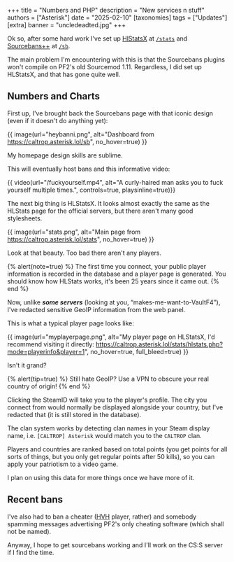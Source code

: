 +++
title = "Numbers and PHP"
description = "New services n stuff"
authors = ["Asterisk"]
date = "2025-02-10"
[taxonomies]
tags = ["Updates"]
[extra]
banner = "uncledeadted.jpg"
+++

Ok so, after some hard work I've set up <a class="external" target="_blank" rel="noopener noreferrer" href="https://github.com/startersclan/hlstatsx-community-edition">HlStatsX</a> at <a href="/stats" target="_blank"><code>/stats</code></a> and <a class="external" href="https://sbpp.github.io" target="_blank" rel="noopener noreferrer">Sourcebans++</a> at <a href="/sb" target="_blank"><code>/sb</code></a>.

The main problem I'm encountering with this is that the Sourcebans plugins won't compile on PF2's old Sourcemod 1.11. Regardless, I did set up HLStatsX, and that has gone quite well.

## Numbers and Charts

First up, I've brought back the Sourcebans page with that iconic design (even if it doesn't do anything yet):

{{ image(url="heybanni.png", alt="Dashboard from https://caltrop.asterisk.lol/sb", no_hover=true) }}
<figcaption>My homepage design skills are sublime.</figcaption>

This will eventually host bans and this informative video:

{{ video(url="/fuckyourself.mp4", alt="A curly-haired man asks you to fuck yourself multiple times.", controls=true, playsinline=true)}}

The next big thing is HLStatsX. It looks almost exactly the same as the HLStats page for the official servers, but there aren't many good stylesheets.

{{ image(url="stats.png", alt="Main page from https://caltrop.asterisk.lol/stats", no_hover=true) }}
<figcaption>Look at that beauty. Too bad there aren't any players.</figcaption>

{% alert(note=true) %}
The first time you connect, your public player information is recorded in the database and a player page is generated. You should know how HLStats works, it's been 25 years since it came out.
{% end %}

Now, unlike ***some servers*** (looking at you, <q>makes-me-want-to-VaultF4</q>), I've redacted sensitive GeoIP information from the web panel.

This is what a typical player page looks like:

{{ image(url="myplayerpage.png", alt="My player page on HLStatsX, I'd recommend visiting it directly: https://caltrop.asterisk.lol/stats/hlstats.php?mode=playerinfo&player=1", no_hover=true, full_bleed=true) }}
<figcaption>Isn't it grand?</figcaption>

{% alert(tip=true) %}
Still hate GeoIP? Use a VPN to obscure your real country of origin!
{% end %}

Clicking the SteamID will take you to the player's profile. The city you connect from would normally be displayed alongside your country, but I've redacted that (it is still stored in the database).

The clan system works by detecting clan names in your Steam display name, i.e. `[CALTROP] Asterisk` would match you to the `CALTROP` clan.

Players and countries are ranked based on total points (you get points for all sorts of things, but you only get regular points after 50 kills), so you can apply your patriotism to a video game.

I plan on using this data for more things once we have more of it.

## Recent bans

I've also had to ban a cheater (<abbr title="Hackers v Hackers">HVH</abbr> player, rather) and somebody spamming messages advertising PF2's only cheating software (which shall not be named).

Anyway, I hope to get sourcebans working and I'll work on the CS:S server if I find the time.